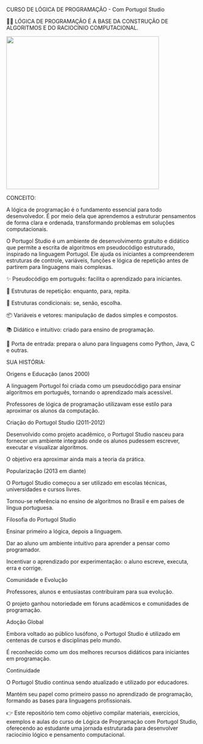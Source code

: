 CURSO DE LÓGICA DE PROGRAMAÇÃO - Com Portugol Studio

👨‍💻 LÓGICA DE PROGRAMAÇÃO É A BASE DA CONSTRUÇÃO DE ALGORITMOS E DO RACIOCÍNIO COMPUTACIONAL.

<img src="FOTO.jpg" align="center" width="400"> <br>

CONCEITO:

A lógica de programação é o fundamento essencial para todo desenvolvedor. É por meio dela que aprendemos a estruturar pensamentos de forma clara e ordenada, transformando problemas em soluções computacionais.

O Portugol Studio é um ambiente de desenvolvimento gratuito e didático que permite a escrita de algoritmos em pseudocódigo estruturado, inspirado na linguagem Portugol. Ele ajuda os iniciantes a compreenderem estruturas de controle, variáveis, funções e lógica de repetição antes de partirem para linguagens mais complexas.

✨ Pseudocódigo em português: facilita o aprendizado para iniciantes.

🔁 Estruturas de repetição: enquanto, para, repita.

🔀 Estruturas condicionais: se, senão, escolha.

📦 Variáveis e vetores: manipulação de dados simples e compostos.

📚 Didático e intuitivo: criado para ensino de programação.

🚀 Porta de entrada: prepara o aluno para linguagens como Python, Java, C e outras.

SUA HISTÓRIA:

Origens e Educação (anos 2000)

A linguagem Portugol foi criada como um pseudocódigo para ensinar algoritmos em português, tornando o aprendizado mais acessível.

Professores de lógica de programação utilizavam esse estilo para aproximar os alunos da computação.

Criação do Portugol Studio (2011-2012)

Desenvolvido como projeto acadêmico, o Portugol Studio nasceu para fornecer um ambiente integrado onde os alunos pudessem escrever, executar e visualizar algoritmos.

O objetivo era aproximar ainda mais a teoria da prática.

Popularização (2013 em diante)

O Portugol Studio começou a ser utilizado em escolas técnicas, universidades e cursos livres.

Tornou-se referência no ensino de algoritmos no Brasil e em países de língua portuguesa.

Filosofia do Portugol Studio

Ensinar primeiro a lógica, depois a linguagem.

Dar ao aluno um ambiente intuitivo para aprender a pensar como programador.

Incentivar o aprendizado por experimentação: o aluno escreve, executa, erra e corrige.

Comunidade e Evolução

Professores, alunos e entusiastas contribuíram para sua evolução.

O projeto ganhou notoriedade em fóruns acadêmicos e comunidades de programação.

Adoção Global

Embora voltado ao público lusófono, o Portugol Studio é utilizado em centenas de cursos e disciplinas pelo mundo.

É reconhecido como um dos melhores recursos didáticos para iniciantes em programação.

Continuidade

O Portugol Studio continua sendo atualizado e utilizado por educadores.

Mantém seu papel como primeiro passo no aprendizado de programação, formando as bases para linguagens profissionais.

👉 Este repositório tem como objetivo compilar materiais, exercícios, exemplos e aulas do curso de Lógica de Programação com Portugol Studio, oferecendo ao estudante uma jornada estruturada para desenvolver raciocínio lógico e pensamento computacional.
